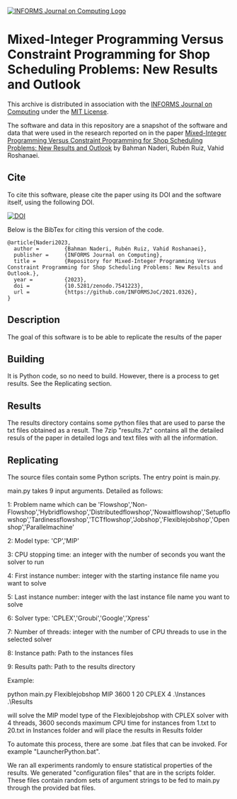 [![INFORMS Journal on Computing Logo](https://INFORMSJoC.github.io/logos/INFORMS_Journal_on_Computing_Header.jpg)](https://pubsonline.informs.org/journal/ijoc)

# Mixed-Integer Programming Versus Constraint Programming for Shop Scheduling Problems: New Results and Outlook

This archive is distributed in association with the [INFORMS Journal on
Computing](https://pubsonline.informs.org/journal/ijoc) under the [MIT License](LICENSE).

The software and data in this repository are a snapshot of the software and data
that were used in the research reported on in the paper 
[Mixed-Integer Programming Versus Constraint Programming for Shop Scheduling Problems: New Results and Outlook](https://doi.org/10.1287/ijoc.2023.1287) by Bahman Naderi, Rubén Ruiz, Vahid Roshanaei. 

## Cite

To cite this software, please cite the paper using its DOI and the software itself, using the following DOI.

[![DOI](https://zenodo.org/badge/DOI/10.5281/zenodo.7541223.svg)](https://doi.org/10.5281/zenodo.7541223)

Below is the BibTex for citing this version of the code.

```
@article{Naderi2023,
  author =        {Bahman Naderi, Rubén Ruiz, Vahid Roshanaei},
  publisher =     {INFORMS Journal on Computing},
  title =         {Repository for Mixed-Integer Programming Versus Constraint Programming for Shop Scheduling Problems: New Results and Outlook.},
  year =          {2023},
  doi =           {10.5281/zenodo.7541223},
  url =           {https://github.com/INFORMSJoC/2021.0326},
}  
```

## Description

The goal of this software is to be able to replicate the results of the paper

## Building

It is Python code, so no need to build. However, there is a process to get results. See the Replicating section.

## Results

The results directory contains some python files that are used to parse the txt files obtained as a result. The 7zip "results.7z" contains all the detailed resuls of the paper in detailed logs and text files with all the information.

## Replicating

The source files contain some Python scripts. The entry point is main.py.

main.py takes 9 input arguments. Detailed as follows:

1:	Problem name which can be 'Flowshop','Non-Flowshop','Hybridflowshop','Distributedflowshop','Nowaitflowshop','Setupflowshop','Tardinessflowshop','TCTflowshop','Jobshop','Flexiblejobshop','Openshop','Parallelmachine'

2: 	Model type: 'CP','MIP'

3:  CPU stopping time: an integer with the number of seconds you want the solver to run

4: 	First instance number: integer with the starting instance file name you want to solve

5:  Last instance number: integer with the last instance file name you want to solve

6: 	Solver type: 'CPLEX','Groubi','Google','Xpress'

7:  Number of threads: integer with the number of CPU threads to use in the selected solver

8:  Instance path: Path to the instances files

9:  Results path: Path to the results directory

Example:

python main.py Flexiblejobshop MIP 3600 1 20 CPLEX 4 .\\Instances .\\Results

will solve the MIP model type of the Flexiblejobshop with CPLEX solver with 4 threads, 3600 seconds maximum CPU time for instances from 1.txt to 20.txt in Instances folder and will place the results in Results folder

To automate this process, there are some .bat files that can be invoked. For example "LauncherPython.bat".

We ran all experiments randomly to ensure statistical properties of the results. We generated "configuration files" that are in the scripts folder.
These files contain random sets of argument strings to be fed to main.py through the provided bat files.
